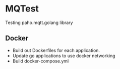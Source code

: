 # MQTest

Testing paho.mqtt.golang library

## Docker

- Build out Dockerfiles for each application.
- Update go applications to use docker networking
- Build docker-compose.yml
